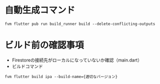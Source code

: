 # 自動生成コマンド

```shell
fvm flutter pub run build_runner build --delete-conflicting-outputs
```

# ビルド前の確認事項
- Firestoreの接続先がローカルになっていないか確認（main.dart）
- ビルドコマンド
```shell
fvm flutter build ipa --build-name={適切なバージョン}
```